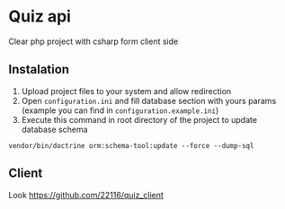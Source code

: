 # Quiz api
Clear php project with csharp form client side
## Instalation
1. Upload project files to your system and allow redirection
2. Open `configuration.ini` and fill database section with yours params
(example you can find in `configuration.example.ini`)
3. Execute this command in root directory of the project to update database schema
```
vendor/bin/doctrine orm:schema-tool:update --force --dump-sql
```
## Client
Look https://github.com/22116/quiz_client
